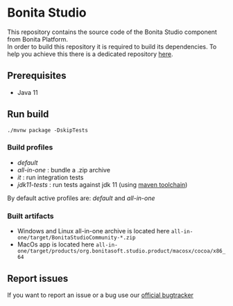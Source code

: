 # Bonita Studio

This repository contains the source code of the Bonita Studio component from Bonita Platform.  
In order to build this repository it is required to build its dependencies. To help you achieve this there is a dedicated repository [here](https://github.com/Bonitasoft-Community/Build-Bonita).

## Prerequisites

* Java 11

## Run build

`./mvnw package -DskipTests`

### Build profiles

* _default_
* _all-in-one_ : bundle a .zip archive
* _it_ : run integration tests
* _jdk11-tests_ : run tests against jdk 11 (using [maven toolchain](https://maven.apache.org/guides/mini/guide-using-toolchains.html))

By default active profiles are: _default_ and _all-in-one_

### Built artifacts

* Windows and Linux all-in-one archive is located here `all-in-one/target/BonitaStudioCommunity-*.zip`
* MacOs app is located here `all-in-one/target/products/org.bonitasoft.studio.product/macosx/cocoa/x86_64`

## Report issues

If you want to report an issue or a bug use our [official bugtracker](https://bonita.atlassian.net/projects/BBPMC)
